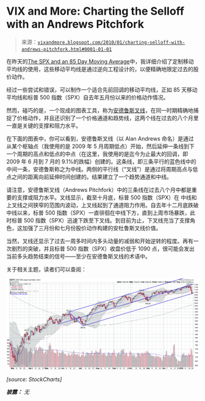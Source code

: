 <!--yml

分类：未分类

日期：2024-05-18 17:17:13

-->

# VIX and More: Charting the Selloff with an Andrews Pitchfork

> 来源：[`vixandmore.blogspot.com/2010/01/charting-selloff-with-andrews-pitchfork.html#0001-01-01`](http://vixandmore.blogspot.com/2010/01/charting-selloff-with-andrews-pitchfork.html#0001-01-01)

在昨天的[The SPX and an 85 Day Moving Average](http://vixandmore.blogspot.com/2010/01/spx-and-85-day-moving-average.html)中，我详细介绍了定制移动平均线的使用，这些移动平均线是通过逆向工程设计的，以便精确地限定过去的股价动作。

经过一些尝试和错误，可以制作一个适合先前回调的移动平均线，正如 85 天移动平均线和标普 500 指数（SPX）自去年五月份以来的价格动作情况。

然而，碰巧的是，一个现成的图表工具，称为[安德鲁斯叉线](http://vixandmore.blogspot.com/search/label/Andrews%20Pitchfork)，在同一时期精确地捕捉了价格动作，并且还识别了一个价格通道和趋势线，这两个线在过去的八个月里一直是关键的支撑和阻力水平。

在下面的图表中，你可以看到，安德鲁斯叉线（以 Alan Andrews 命名）是通过从某个枢轴点（我使用的是 2009 年 5 月周期低点）开始，然后延伸一条线到下一个周期的高点和低点的中点（在这里，我使用的是迄今为止最大的回调，即 2009 年 6 月到 7 月的 9.1%的跌幅）创建的。这条线，即三条平行的蓝色线中的中间一条，安德鲁斯称之为中线。两侧的平行线（“叉线”）是通过将周期高点与低点之间的距离向前延伸时间创建的。结果建立了一个趋势通道和中线。

请注意，安德鲁斯叉线（Andrews Pitchfork）中的三条线在过去八个月中都是重要的支撑或阻力水平。叉线显示，截至十月底，标普 500 指数（SPX）在 中线和上叉线之间狭窄的范围内波动，上叉线起到了通道阻力作用。自去年十二月底跌破中线以来，标普 500 指数（SPX）一直徘徊在中线下方，直到上周市场暴跌，此时标普 500 指数（SPX）迅速下跌至下叉线。到目前为止，下叉线充当了支撑角色，这加强了三月份和七月份股价动作构建的安杜鲁斯叉线价值。

当然，叉线还显示了过去一周多时间内多头动量的减弱和开始逆转的程度。再有一次剧烈的突破，并且标普 500 指数（SPX）收盘价低于 1090 点，很可能会发出当前多头趋势结束的信号——至少在安德鲁斯叉线的术语中。

关于相关主题，读者们可以查阅：

![](img/949c77868ebefa6fad6752c69d346ff1.png)

*[source: StockCharts]*

***披露：*** *无*
